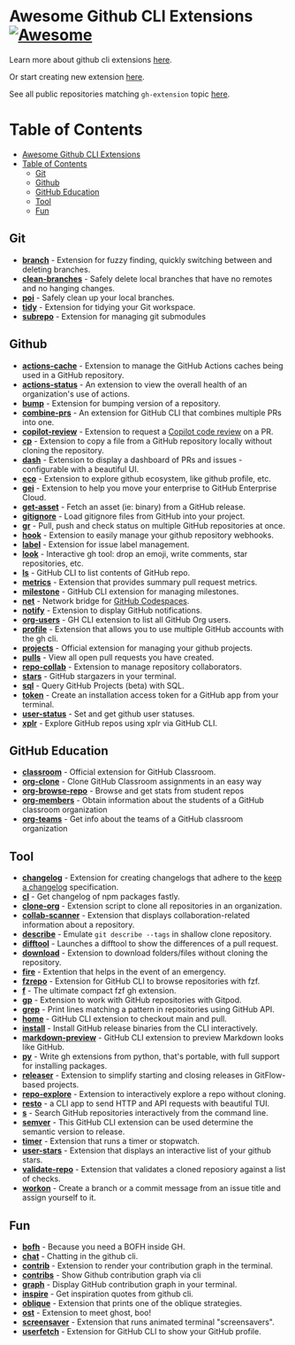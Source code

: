 # Awesome Github CLI Extensions [![Awesome](https://awesome.re/badge.svg)](https://awesome.re)

Learn more about github cli extensions [here](https://cli.github.com).

Or start creating new extension [here](https://docs.github.com/en/github-cli/github-cli/creating-github-cli-extensions).

See all public repositories matching `gh-extension` topic [here](https://github.com/topics/gh-extension).

Table of Contents
=================
- [Awesome Github CLI Extensions ](#awesome-github-cli-extensions-)
- [Table of Contents](#table-of-contents)
  - [Git](#git)
  - [Github](#github)
  - [GitHub Education](#github-education)
  - [Tool](#tool)
  - [Fun](#fun)
  
## Git

- [**branch**](https://github.com/mislav/gh-branch) - Extension for fuzzy finding, quickly switching between and deleting branches.
- [**clean-branches**](https://github.com/davidraviv/gh-clean-branches) - Safely delete local branches that have no remotes and no hanging changes.
- [**poi**](https://github.com/seachicken/gh-poi) - Safely clean up your local branches.
- [**tidy**](https://github.com/HaywardMorihara/gh-tidy) - Extension for tidying your Git workspace.
- [**subrepo**](https://github.com/teaglebuilt/gh-subrepo) - Extension for managing git submodules

## Github

- [**actions-cache**](https://github.com/actions/gh-actions-cache) - Extension to manage the GitHub Actions caches being used in a GitHub repository.
- [**actions-status**](https://github.com/rsese/gh-actions-status) - An extension to view the overall health of an organization's use of actions.
- [**bump**](https://github.com/johnmanjiro13/gh-bump) - Extension for bumping version of a repository.
- [**combine-prs**](https://github.com/rnorth/gh-combine-prs) - An extension for GitHub CLI that combines multiple PRs into one.
- [**copilot-review**](https://github.com/ChrisCarini/gh-copilot-review) - Extension to request a [Copilot code review](https://github.blog/changelog/2025-04-04-copilot-code-review-now-generally-available/) on a PR.
- [**cp**](https://github.com/mislav/gh-cp) - Extension to copy a file from a GitHub repository locally without cloning the repository.
- [**dash**](https://github.com/dlvhdr/gh-dash) - Extension to display a dashboard of PRs and issues - configurable with a beautiful UI.
- [**eco**](https://github.com/thatvegandev/gh-eco) - Extension to explore github ecosystem, like github profile, etc.
- [**gei**](https://github.com/github/gh-gei) - Extension to help you move your enterprise to GitHub Enterprise Cloud.
- [**get-asset**](https://github.com/chmouel/gh-get-asset) - Fetch an asset (ie: binary) from a GitHub release.
- [**gitignore**](https://github.com/garnertb/gh-gitignore) - Load gitignore files from GitHub into your project.
- [**gr**](https://github.com/sarumaj/gh-gr) - Pull, push and check status on multiple GitHub repositories at once.
- [**hook**](https://github.com/lucasmelin/gh-hook) - Extension to easily manage your github repository webhooks.
- [**label**](https://github.com/heaths/gh-label) - Extension for issue label management.
- [**look**](https://github.com/LangLangBart/gh-look) - Interactive gh tool: drop an emoji, write comments, star repositories, etc.
- [**ls**](https://github.com/wuwe1/gh-ls) - GitHub CLI to list contents of GitHub repo.
- [**metrics**](https://github.com/hectcastro/gh-metrics) - Extension that provides summary pull request metrics.
- [**milestone**](https://github.com/valeriobelli/gh-milestone) - GitHub CLI extension for managing milestones.
- [**net**](https://github.com/github/gh-net) - Network bridge for [GitHub Codespaces](https://github.com/features/codespaces).
- [**notify**](https://github.com/meiji163/gh-notify) - Extension to display GitHub notifications.
- [**org-users**](https://github.com/yermulnik/gh-org-users) - GH CLI extension to list all GitHub Org users.
- [**profile**](https://github.com/gabe565/gh-profile) - Extension that allows you to use multiple GitHub accounts with the gh cli.
- [**projects**](https://github.com/github/gh-projects) - Official extension for managing your github projects.
- [**pulls**](https://github.com/AaronMoat/gh-pulls) - View all open pull requests you have created.
- [**repo-collab**](https://github.com/mislav/gh-repo-collab) - Extension to manage repository collaborators.
- [**stars**](https://github.com/aymanbagabas/gh-stars) - GitHub stargazers in your terminal.
- [**sql**](https://github.com/KOBA789/gh-sql) - Query GitHub Projects (beta) with SQL.
- [**token**](https://github.com/Link-/gh-token) - Create an installation access token for a GitHub app from your terminal.
- [**user-status**](https://github.com/vilmibm/gh-user-status) - Set and get github user statuses.
- [**xplr**](https://github.com/sayanarijit/gh-xplr) - Explore GitHub repos using xplr via GitHub CLI.

## GitHub Education

* [**classroom**](https://github.com/github/gh-classroom) - Official extension for GitHub Classroom.
* [**org-clone**](https://github.com/gh-cli-for-education/gh-org-clone) - Clone GitHub Classroom assignments in an easy way
* [**org-browse-repo**](https://github.com/gh-cli-for-education/gh-org-browse-repo) -  Browse and get stats from student repos 
* [**org-members**](https://github.com/gh-cli-for-education/gh-org-members) - Obtain  information about the students of a GitHub classroom organization
* [**org-teams**](https://github.com/gh-cli-for-education/gh-org-teams) - Get info about the teams of a GitHub classroom organization

## Tool

- [**changelog**](https://github.com/chelnak/gh-changelog) - Extension for creating changelogs that adhere to the [keep a changelog](https://keepachangelog.com/en/1.0.0/) specification.
- [**cl**](https://github.com/tmkx/gh-cl) - Get changelog of npm packages fastly.
- [**clone-org**](https://github.com/matt-bartel/gh-clone-org) - Extension script to clone all repositories in an organization.
- [**collab-scanner**](https://github.com/nicokosi/gh-collab-scanner) - Extension that displays collaboration-related information about a repository.
- [**describe**](https://github.com/proudust/gh-describe) - Emulate `git describe --tags` in shallow clone repository.
- [**difftool**](https://github.com/speedyleion/gh-difftool) - Launches a difftool to show the differences of a pull request.
- [**download**](https://github.com/yuler/gh-download) - Extension to download folders/files without cloning the repository.
- [**fire**](https://github.com/maximousblk/gh-fire) - Extention that helps in the event of an emergency.
- [**fzrepo**](https://github.com/sheepla/gh-fzrepo) - Extension for GitHub CLI to browse repositories with fzf.
- [**f**](https://github.com/gennaro-tedesco/gh-f) - The ultimate compact fzf gh extension.
- [**gp**](https://github.com/gitpod-io/gh-gp) - Extension to work with GitHub repositories with Gitpod.
- [**grep**](https://github.com/k1LoW/gh-grep) - Print lines matching a pattern in repositories using GitHub API.
- [**home**](https://github.com/norwd/gh-home) - GitHub CLI extension to checkout main and pull.
- [**install**](https://github.com/redraw/gh-install) - Install GitHub release binaries from the CLI interactively.
- [**markdown-preview**](https://github.com/yusukebe/gh-markdown-preview) - GitHub CLI extension to preview Markdown looks like GitHub.
- [**py**](https://github.com/JessicaTegner/gh-py) - Write gh extensions from python, that's portable, with full support for installing packages.
- [**releaser**](https://github.com/carlsberg/gh-releaser) - Extension to simplify starting and closing releases in GitFlow-based projects.
- [**repo-explore**](https://github.com/samcoe/gh-repo-explore) - Extension to interactively explore a repo without cloning.
- [**resto**](https://github.com/abdfnx/gh-resto) - a CLI app to send HTTP and API requests with beautiful TUI.
- [**s**](https://github.com/gennaro-tedesco/gh-s) - Search GitHub repositories interactively from the command line.
- [**semver**](https://github.com/koozz/gh-semver) - This GitHub CLI extension can be used determine the semantic version to release.
- [**timer**](https://github.com/anmalkov/gh-timer) - Extension that runs a timer or stopwatch.
- [**user-stars**](https://github.com/korosuke613/gh-user-stars) - Extension that displays an interactive list of your github stars.
- [**validate-repo**](https://github.com/govindsme/gh-validate-repo) - Extension that validates a cloned reposiory against a list of checks.
- [**workon**](https://github.com/chmouel/gh-workon/) - Create a branch or a commit message from an issue title and assign yourself to it.

## Fun

- [**bofh**](https://github.com/fundor333/gh-bofh) - Because you need a BOFH inside GH.
- [**chat**](https://github.com/vilmibm/gh-chat) - Chatting in the github cli.
- [**contrib**](https://github.com/mislav/gh-contrib) - Extension to render your contribution graph in the terminal.
- [**contribs**](https://github.com/mintarchit/gh-contribs) - Show Github contribution graph via cli
- [**graph**](https://github.com/kawarimidoll/gh-graph) - Display GitHub contribution graph in your terminal.
- [**inspire**](https://github.com/lakuapik/gh-inspire) - Get inspiration quotes from github cli.
- [**oblique**](https://github.com/vilmibm/gh-oblique) - Extension that prints one of the oblique strategies.
- [**ost**](https://github.com/mattn/gh-ost) - Extension to meet ghost, boo!
- [**screensaver**](https://github.com/vilmibm/gh-screensaver) - Extension that runs animated terminal "screensavers".
- [**userfetch**](https://github.com/sheepla/gh-userfetch) - Extension for GitHub CLI to show your GitHub profile.
